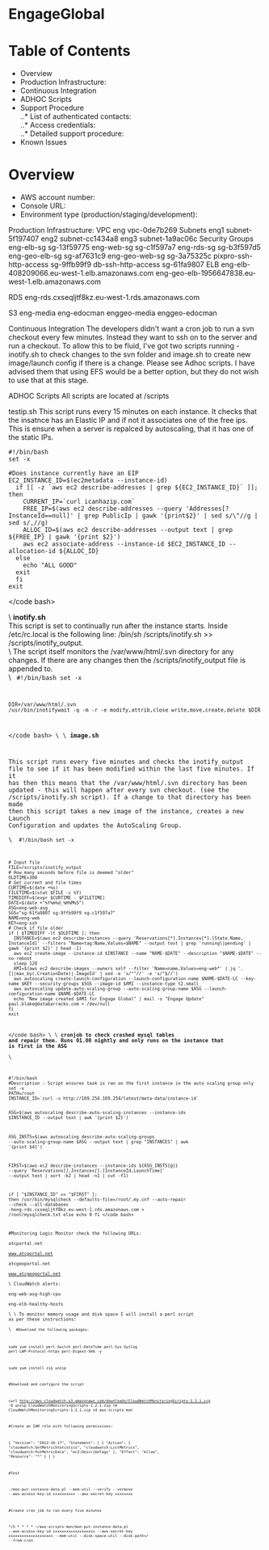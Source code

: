 # EngageGlobal


# Table of Contents

* Overview
* Production Infrastructure:
* Continuous Integration
* ADHOC Scripts
* Support Procedure
\
..* List of authenticated contacts:\
..* Access credentials:\
..* Detailed support procedure:
* Known Issues


# Overview
* AWS account number:
* Console URL:
* Environment type (production/staging/development): 

Production Infrastructure:
VPC
eng vpc-0de7b269
Subnets
eng1 subnet-5f197407
eng2 subnet-cc1434a8
eng3 subnet-1a9ac06c
Security Groups
eng-elb-sg sg-13f59775
eng-web-sg sg-c1f597a7
eng-rds-sg sg-b3f597d5
eng-geo-elb-sg sg-af7631c9
eng-geo-web-sg sg-3a75325c
pixpro-ssh-http-access sg-9ffb99f9
db-ssh-http-access sg-61fa9807
ELB
eng-elb-408209066.eu-west-1.elb.amazonaws.com
eng-geo-elb-1956647838.eu-west-1.elb.amazonaws.com

RDS eng-rds.cxseqljtf8kz.eu-west-1.rds.amazonaws.com

S3
eng-media
eng-edocman
enggeo-media
enggeo-edocman

Continuous Integration
The developers didn't want a cron job to run a svn checkout every few minutes. Instead they want to ssh on to the server and run a checkout. To allow this to be fluid, I've got two scripts running - inotify.sh to check changes to the svn folder and image.sh to create new image/launch config if there is a change. Please see Adhoc scripts.
I have advised them that using EFS would be a better option, but they do not wish to use that at this stage.

ADHOC Scripts
All scripts are located at /scripts


testip.sh
This script runs every 15 minutes on each instance. It checks that the insatnce has an Elastic IP and if not it associates one of the free ips. This is ensure when a server is repalced by autoscaling, that it has one of the static IPs. 

	#!/bin/bash
	set -x
 
	#Does instance currently have an EIP
	EC2_INSTANCE_ID=$(ec2metadata --instance-id)
	  if [[ -z `aws ec2 describe-addresses | grep ${EC2_INSTANCE_ID}` ]]; then
	    CURRENT_IP=`curl icanhazip.com`
	    FREE_IP=$(aws ec2 describe-addresses --query 'Addresses[?InstanceId==null]' | grep PublicIp | gawk '{print$2}' | sed s/\"//g | sed s/,//g)
	    ALLOC_ID=$(aws ec2 describe-addresses --output text | grep ${FREE_IP} | gawk '{print $2}')
	    aws ec2 associate-address --instance-id $EC2_INSTANCE_ID --allocation-id ${ALLOC_ID}
	  else
	    echo "ALL GOOD"
	  exit
	  fi
	exit
</code bash>
 
\\
**inotify.sh**  
This script is set to continually run after the instance starts. Inside /etc/rc.local is the following line:
/bin/sh /scripts/inotify.sh >> /scripts/inotify_output.  
\\
The script itself monitors the /var/www/html/.svn directory for any changes. If there are any changes then the /scripts/inotify_output file is appended to.  
\\
<code bash>
	#!/bin/bash
	set -x
 
	DIR=/var/www/html/.svn
	/usr/bin/inotifywait -q -m -r -e modify,attrib,close_write,move,create,delete $DIR
</code bash>
\\
\\
**image.sh**  
 
This script runs every five minutes and checks the inotify_output file to see if it has been modified within the last five minutes. If it has then this means that the /var/www/html/.svn directory has been updated - this will happen after every svn checkout. (see the /scripts/inotify.sh script). If a change to that directory has been made then this script takes a new image of the instance, creates a new Launch Configuration and updates the AutoScaling Group.  
\\
<code bash>
#!/bin/bash
	set -x
 
	# Input file
	FILE=/scripts/inotify_output
	# How many seconds before file is deemed "older"
	OLDTIME=300
	# Get current and file times
	CURTIME=$(date +%s)
	FILETIME=$(stat $FILE -c %Y)
	TIMEDIFF=$(expr $CURTIME - $FILETIME)
	DATE=$(date +"%Y%m%d_%H%M%S")
	ASG=eng-web-asg
	SGS="sg-61fa9807 sg-9ffb99f9 sg-c1f597a7"
	NAME=eng-web
	KEY=eng-ssh
	# Check if file older
	if [ $TIMEDIFF -lt $OLDTIME ]; then
	  INSTANCE=$(aws ec2 describe-instances --query 'Reservations[*].Instances[*].[State.Name, InstanceId]' --filters "Name=tag:Name,Values=$NAME" --output text | grep 'running\|pending' | gawk '{print $2}' | head -1)
	  aws ec2 create-image --instance-id $INSTANCE --name "NAME-$DATE" --description "$NAME-$DATE" --no-reboot
	  sleep 120
	  AMI=$(aws ec2 describe-images --owners self --filter 'Name=name,Values=eng-web*' | jq '.[]|max_by(.CreationDate)|.ImageId' | sed -e 's/^"//' -e 's/"$//')
	  aws autoscaling create-launch-configuration --launch-configuration-name $NAME-$DATE-LC --key-name $KEY --security-groups $SGS --image-id $AMI --instance-type t2.small
	  aws autoscaling update-auto-scaling-group --auto-scaling-group-name $ASG --launch-configuration-name $NAME-$DATE-LC
	  echo "New image created $AMI for Engage Global" | mail -s "Engage Update" paul.blake@databarracks.com < /dev/null
	fi
	exit
</code bash>
\\
\\
**cronjob to check crashed mysql tables and repair them. Runs 01.00 nightly and only runs on the instance that is first in the ASG**  
\\
 
<code bash>
#!/bin/bash
#Description : Script ensures task is ran on the first instance in the auto scaling group only
set -x
PATH=/root
INSTANCE_ID=`curl -s http://169.254.169.254/latest/meta-data/instance-id`
 
ASG=$(aws autoscaling describe-auto-scaling-instances --instance-ids $INSTANCE_ID --output text | awk '{print $2}')
 
ASG_INSTS=$(aws autoscaling describe-auto-scaling-groups --auto-scaling-group-name $ASG --output text | grep "INSTANCES" | awk '{print $4}')
 
FIRST=$(aws ec2 describe-instances --instance-ids ${ASG_INSTS[@]} --query 'Reservations[*].Instances[*].[InstanceId,LaunchTime]' --output text | sort -k2 | head -n1 | cut -f1)
 
if [ "$INSTANCE_ID" == "$FIRST" ]; then
        /usr/bin/mysqlcheck --defaults-file=/root/.my.cnf --auto-repair --check --all-databases -heng-rds.cxseqljtf8kz.eu-west-1.rds.amazonaws.com > /root/mysqlcheck.txt
else
        echo 0
fi
</code bash>
 
 
 
 
#Monitoring
Logic Monitor check the following URLs:  
atcportal.net  
www.atcportal.net  
atcgeoportal.net  
www.atcgeoportal.net  
\\
CloudWatch alerts:  
eng-web-asg-high-cpu  
eng-elb-healthy-hosts  
\\
\\
To monitor memory usage and disk space I will install a perl script as per these instructions:  
\\
<code>
#Download the following packages:
 
sudo yum install perl-Switch perl-DateTime perl-Sys-Syslog perl-LWP-Protocol-https perl-Digest-SHA -y
 
sudo yum install zip unzip
 
#Download and configure the script
 
curl http://aws-cloudwatch.s3.amazonaws.com/downloads/CloudWatchMonitoringScripts-1.2.1.zip -O
unzip CloudWatchMonitoringScripts-1.2.1.zip
rm CloudWatchMonitoringScripts-1.2.1.zip
cd aws-scripts-mon
 
#Create an IAM role with following permissions:
 
{
  "Version": "2012-10-17",
  "Statement": [
    {
      "Action": [
        "cloudwatch:GetMetricStatistics",
        "cloudwatch:ListMetrics",
        "cloudwatch:PutMetricData",
        "ec2:DescribeTags"
      ],
      "Effect": "Allow",
      "Resource": "*"
    }
  ]
}
 
#Test 
 
./mon-put-instance-data.pl --mem-util --verify --verbose --aws-access-key-id xxxxxxxxxx --aws-secret-key xxxxxxxx
 
#Create cron job to run every five minutes
 
*/5 * * * * ~/aws-scripts-mon/mon-put-instance-data.pl --aws-access-key-id xxxxxxxxxxxxxxxxxxx --aws-secret-key xxxxxxxxxxxxxxxxxxxx --mem-util --disk-space-util --disk-path=/ --from-cron
